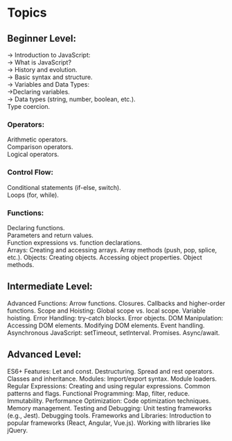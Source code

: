 # Topics
## Beginner Level:
-> Introduction to JavaScript: <br>
-> What is JavaScript? <br>
-> History and evolution. <br>
-> Basic syntax and structure. <br>
-> Variables and Data Types: <br>
->Declaring variables. <br>
-> Data types (string, number, boolean, etc.). <br>
Type coercion. <br>
### Operators: <br>
Arithmetic operators.  <br>
Comparison operators. <br>
Logical operators. <br>
### Control Flow: <br>
Conditional statements (if-else, switch). <br>
Loops (for, while). <br>
### Functions: <br>
Declaring functions. <br>
Parameters and return values. <br>
Function expressions vs. function declarations. <br>
Arrays:
Creating and accessing arrays.
Array methods (push, pop, splice, etc.).
Objects:
Creating objects.
Accessing object properties.
Object methods.

## Intermediate Level:
Advanced Functions:
Arrow functions.
Closures.
Callbacks and higher-order functions.
Scope and Hoisting:
Global scope vs. local scope.
Variable hoisting.
Error Handling:
try-catch blocks.
Error objects.
DOM Manipulation:
Accessing DOM elements.
Modifying DOM elements.
Event handling.
Asynchronous JavaScript:
setTimeout, setInterval.
Promises.
Async/await.

## Advanced Level:
ES6+ Features:
Let and const.
Destructuring.
Spread and rest operators.
Classes and inheritance.
Modules:
Import/export syntax.
Module loaders.
Regular Expressions:
Creating and using regular expressions.
Common patterns and flags.
Functional Programming:
Map, filter, reduce.
Immutability.
Performance Optimization:
Code optimization techniques.
Memory management.
Testing and Debugging:
Unit testing frameworks (e.g., Jest).
Debugging tools.
Frameworks and Libraries:
Introduction to popular frameworks (React, Angular, Vue.js).
Working with libraries like jQuery.


